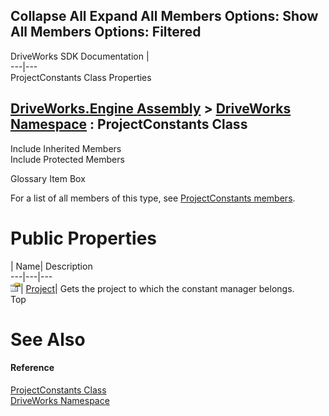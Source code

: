 Collapse All Expand All Members Options: Show All  Members Options: Filtered   
---  
DriveWorks SDK Documentation  |   
---|---  
ProjectConstants Class Properties   
  
[DriveWorks.Engine Assembly](topic2156.md) > [DriveWorks Namespace](topic2159.md) : ProjectConstants Class  
---  
  
Include Inherited Members    
Include Protected Members    


Glossary Item Box

For a list of all members of this type, see [ProjectConstants members](topic4247.md).

# Public Properties

| Name| Description  
---|---|---  
![Public Property](dotnetimages/publicProperty.gif)| [Project](topic4264.md)| Gets the project to which the constant manager belongs.   
Top

# See Also

#### Reference

[ProjectConstants Class](topic4246.md)   
[DriveWorks Namespace](topic2159.md)


